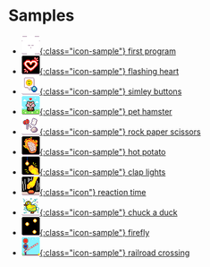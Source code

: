 # Samples

-   [![new program](./images/generated/icon_new_program.png){:class="icon-sample"} first program](./samples/first-program)
-   [![Flashing Heart icon](./images/generated/icon_sample_flashing_heart.png){:class="icon-sample"} flashing heart](./samples/flashing-heart)
-   [![Smiley Buttons icon](./images/generated/icon_sample_smiley_buttons.png){:class="icon-sample"} simley buttons](./samples/smiley-buttons)
-   [![Pet hamster icon](./images/generated/icon_sample_pet_hamster.png){:class="icon-sample"} pet hamster](./samples/pet-hamster)
-   [![Rock Paper Scissors icon](./images/generated/icon_sample_rock_paper_scissors.png){:class="icon-sample"} rock paper scissors](./samples/rock-paper-scissors)
-   [![Hot potato icon](./images/generated/icon_hot_potato.png){:class="icon-sample"} hot potato](./samples/hot-potato)
-   [![Clap lights icon](./images/generated/icon_sample_clap_lights.png){:class="icon-sample"} clap lights](./samples/clap-lights)
-   [![reaction time](./images/generated/icon_reaction_time.png){:class="icon"} reaction time](./samples/reaction-time)
-   [![Chuck a duck icon](./images/generated/icon_sample_chuck_a_duck.png){:class="icon-sample"} chuck a duck](./samples/chuck-a-duck)
-   [![Firefly icon](./images/generated/icon_sample_firefly.png){:class="icon-sample"} firefly](./samples/firefly)
-   [![railroad crossing](./images/generated/icon_railroad_crossing.png){:class="icon-sample"} railroad crossing](./samples/railroad-crossing)
